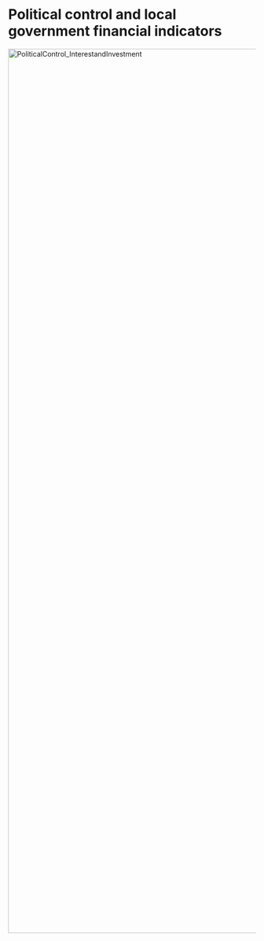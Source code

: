 # Political control and local government financial indicators

<img width="1800" alt="PoliticalControl_InterestandInvestment" src="https://user-images.githubusercontent.com/57355504/167856447-12b6c0b3-7a55-4264-af9c-64300022a40f.png">

